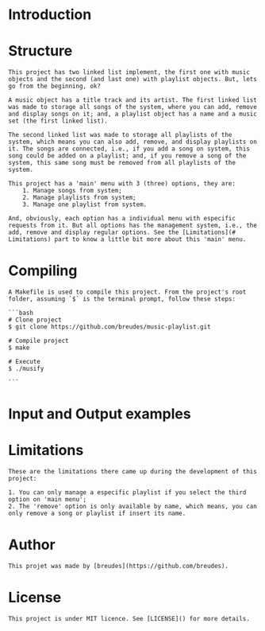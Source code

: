 # Introduction

# Structure 
    This project has two linked list implement, the first one with music objects and the second (and last one) with playlist objects. But, lets go from the beginning, ok? 

    A music object has a title track and its artist. The first linked list was made to storage all songs of the system, where you can add, remove and display songs on it; and, a playlist object has a name and a music set (the first linked list).

    The second linked list was made to storage all playlists of the system, which means you can also add, remove, and display playlists on it. The songs are connected, i.e., if you add a song on system, this song could be added on a playlist; and, if you remove a song of the system, this same song must be removed from all playlists of the system.

    This project has a 'main' menu with 3 (three) options, they are:
        1. Manage songs from system;
        2. Manage playlists from system;
        3. Manage one playlist from system.

    And, obviously, each option has a individual menu with especific requests from it. But all options has the management system, i.e., the add, remove and display regular options. See the [Limitations](# Limitations) part to know a little bit more about this 'main' menu.
# Compiling
    A Makefile is used to compile this project. From the project's root folder, assuming `$` is the terminal prompt, follow these steps:

    ```bash
    # Clone project
    $ git clone https://github.com/breudes/music-playlist.git

    # Compile project
    $ make

    # Execute 
    $ ./musify 

    ```
# Input and Output examples

# Limitations
    These are the limitations there came up during the development of this project:

    1. You can only manage a especific playlist if you select the third option on 'main menu';
    2. The 'remove' option is only available by name, which means, you can only remove a song or playlist if insert its name.
# Author
    This projet was made by [breudes](https://github.com/breudes).
# License
    This project is under MIT licence. See [LICENSE]() for more details.